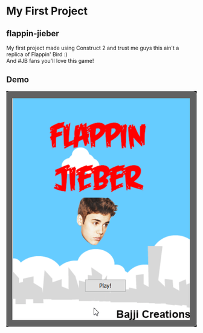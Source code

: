 # My First Project 


## flappin-jieber
My first project made using Construct 2 and trust me guys this ain't a replica of Flappin' Bird :) <br>
And #JB fans you'll love this game!

## Demo

![](demo.gif)
